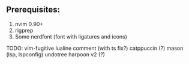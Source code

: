 ## Prerequisites:
1. nvim 0.90+
1. rigprep
1. Some nerdfont (font with ligatures and icons)

TODO:
vim-fugitive
lualine
comment (with ts fix?)
catppuccin (?)
mason (lsp, lspconfig)
undotree
harpoon v2 (?)

